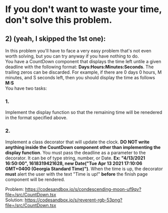 # If you don't want to waste your time, don't solve this problem.

## 2) (yeah, I skipped the 1st one):<br />
In this problem you'll have to face a very easy problem that's not even worth solving, but you can try anyway if you have nothing to do.<br />
You have a CountDown component that displays the time left untile a given deadline with the following format: **Days:Hours:Minutes:Seconds**. The trailing zeros can be discarded. For example, if there are 0 days 0 hours, M minutes, and S seconds left, then you should display the time as follows **M:S**<br />
You have two tasks:<br/>
### 1.
Implement the display function so that the remaining time will be renedered in the format specified above.
### 2.
Implement a class decorator that will update the clock. **DO NOT write anything inside the CountDown component other than implementing the display function**. You must pass the deadline as a parameter to the decorator. It can be of type string, number, or Date. **Ex: "4/13/2021 16:50:00", 1618319421628, new Date("Tue Apr 13 2021 17:10:06 GMT+0400 (Georgia Standard Time)")**. When the time is up, the decorator **must** alert the user with the text "Time is up!" **before** the finish page component will be rendered.

Problem:
https://codesandbox.io/s/condescending-moon-uf9qv?file=/src/CountDown.tsx
<br />
Solution:
https://codesandbox.io/s/reverent-rgb-53png?file=/src/CountDown.tsx
<br />

